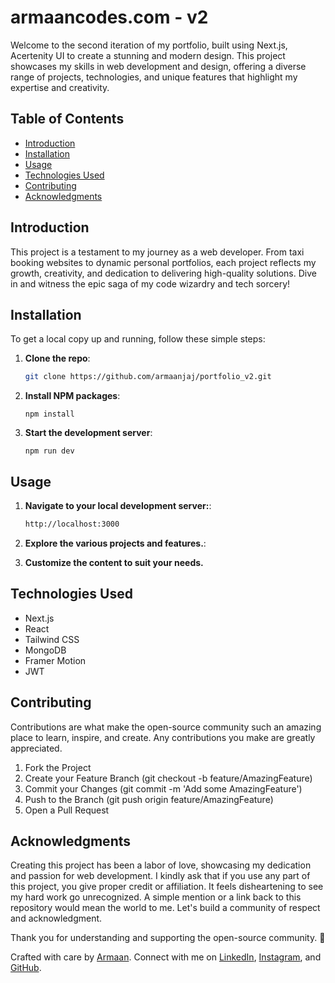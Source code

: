 # armaancodes.com - v2

Welcome to the second iteration of my portfolio, built using Next.js, Acertenity UI to create a stunning and modern design. This project showcases my skills in web development and design, offering a diverse range of projects, technologies, and unique features that highlight my expertise and creativity.

## Table of Contents

-   [Introduction](#introduction)
-   [Installation](#installation)
-   [Usage](#usage)
-   [Technologies Used](#technologies-used)
-   [Contributing](#contributing)
-   [Acknowledgments](#acknowledgments)

## Introduction

This project is a testament to my journey as a web developer. From taxi booking websites to dynamic personal portfolios, each project reflects my growth, creativity, and dedication to delivering high-quality solutions. Dive in and witness the epic saga of my code wizardry and tech sorcery!

## Installation

To get a local copy up and running, follow these simple steps:

1. **Clone the repo**:
    ```sh
    git clone https://github.com/armaanjaj/portfolio_v2.git
    ```
2. **Install NPM packages**:
    ```
    npm install
    ```
3. **Start the development server**:
    ```
    npm run dev
    ```

## Usage

1. **Navigate to your local development server:**:
    ```sh
    http://localhost:3000
    ```
2. **Explore the various projects and features.**:

3. **Customize the content to suit your needs.**

## Technologies Used

-   Next.js
-   React
-   Tailwind CSS
-   MongoDB
-   Framer Motion
-   JWT

## Contributing

Contributions are what make the open-source community such an amazing place to learn, inspire, and create. Any contributions you make are greatly appreciated.

1. Fork the Project
2. Create your Feature Branch (git checkout -b feature/AmazingFeature)
3. Commit your Changes (git commit -m 'Add some AmazingFeature')
4. Push to the Branch (git push origin feature/AmazingFeature)
5. Open a Pull Request

## Acknowledgments

Creating this project has been a labor of love, showcasing my dedication and passion for web development. I kindly ask that if you use any part of this project, you give proper credit or affiliation. It feels disheartening to see my hard work go unrecognized. A simple mention or a link back to this repository would mean the world to me. Let's build a community of respect and acknowledgment.

Thank you for understanding and supporting the open-source community. 💖

Crafted with care by [Armaan](https://www.armaancodes.com). Connect with me on [LinkedIn](https://www.linkedin.com/in/connectarmaan/), [Instagram](https://www.instagram.com/armaan_jaj/), and [GitHub](https://github.com/armaanjaj).
